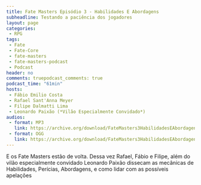 ```yaml
---
title: Fate Masters Episódio 3 - Habilidades E Abordagens
subheadline: Testando a paciência dos jogadores
layout: page
categories:
 - RPG
tags:
 - Fate
 - Fate-Core
 - fate-masters
 - fate-masters-podcast
 - Podcast
header: no
comments: truepodcast_comments: true 
podcast_time: "61min"
hosts:
 - Fábio Emilio Costa
 - Rafael Sant'Anna Meyer
 - Filipe Dalmatti Lima
 - Leonardo Paixão (*Vilão Especialmente Convidado*)
audios:
 - format: MP3
   link: https://archive.org/download/FateMasters3HabilidadesEAbordagens/Fate%20Masters%20%233%20-%20Habilidades%20e%20abordagens.mp3
 - format: OGG
   link: https://archive.org/download/FateMasters3HabilidadesEAbordagens/Fate%20Masters%20%233%20-%20Habilidades%20e%20abordagens.ogg
---
```


E os Fate Masters estão de volta. Dessa vez Rafael, Fábio e Filipe, além do vilão especialmente convidado Leonardo Paixão dissecam as mecânicas de Habilidades, Perícias, Abordagens, e como lidar com as possíveis apelações

